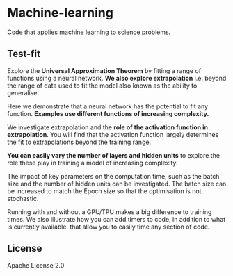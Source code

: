 # Machine-learning

Code that applies machine learning to science problems.

## Test-fit

Explore the **Universal Approximation Theorem** by fitting a range of functions using a neural network. **We also explore extrapolation** i.e. beyond the range of data used to fit the model also known as the ability to generalise.

Here we demonstrate that a neural network has the potential to fit any function. **Examples use different functions of increasing complexity.**

We investigate extrapolation and the **role of the activation function in extrapolation**. You will find that the activation function largely determines the fit to extrapolations beyond the training range.

**You can easily vary the number of layers and hidden units** to explore the role these play in training a model of increasing complexity.

The impact of key parameters on the computation time, such as the batch size and the number of hidden units can be investigated. The batch size can be increased to match the Epoch size so that the optimisation is not stochastic.

Running with and without a GPU/TPU makes a big difference to training times. We also illustrate how you can add timers to code, in addition to what is currently available, that allow you to easily time any section of code.

## License

Apache License 2.0
